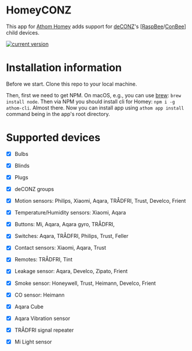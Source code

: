 # HomeyCONZ

This app for [Athom Homey](https://homey.app/en-us/) adds support for [deCONZ](https://www.dresden-elektronik.de/funk/software/deconz.html)'s [[RaspBee](https://www.phoscon.de/en/raspbee)/[ConBee](https://www.phoscon.de/en/conbee)] child devices.

[![current version](https://img.shields.io/badge/version-1.21.0-<COLOR>.svg)](https://shields.io/)

# Installation information

Before we start. Clone this repo to your local machine.

Then, first we need to get NPM.
On macOS, e.g., you can use [brew](http://brew.sh): `brew install node`.
Then via NPM you should install cli for Homey: `npm i -g athom-cli`.
Almost there. Now you can install app using `athom app install` command being in the app's root directory.

# Supported devices

- [x] Bulbs
- [x] Blinds
- [x] Plugs
- [x] deCONZ groups
- [x] Motion sensors: Philips, Xiaomi, Aqara, TRÅDFRI, Trust, Develco, Frient
- [x] Temperature/Humidity sensors: Xiaomi, Aqara
- [x] Buttons: Mi, Aqara, Aqara gyro, TRÅDFRI, 
- [x] Switches: Aqara, TRÅDFRI, Philips, Trust, Feller
- [x] Contact sensors: Xiaomi, Aqara, Trust
- [x] Remotes: TRÅDFRI, Tint
- [x] Leakage sensor: Aqara, Develco, Zipato, Frient
- [x] Smoke sensor: Honeywell, Trust, Heimann, Develco, Frient
- [x] CO sensor: Heimann

- [x] Aqara Cube
- [x] Aqara Vibration sensor
- [x] TRÅDFRI signal repeater
- [x] Mi Light sensor
